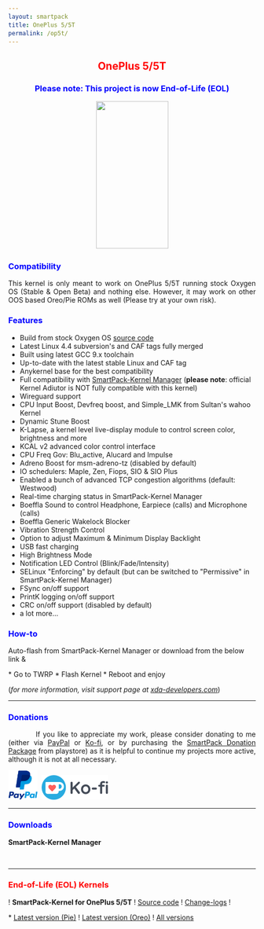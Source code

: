 ```yaml
---
layout: smartpack
title: OnePlus 5/5T
permalink: /op5t/
---
```


<style>
    tab1 { padding-left: 4em; }
</style>

<h2 style="color: red; text-align: center">OnePlus 5/5T</h2>

<h3 style="color: blue; text-align: center">Please note: This project is now End-of-Life (EOL)</h3>

<p style="text-align: center;"><img src="https://wiki.lineageos.org/images/devices/dumpling.png" alt="" width="147" height="300" /></p>

<h3 style="color: blue">Compatibility</h3>
<p style="text-align: justify;">This kernel is only meant to work on OnePlus 5/5T running stock Oxygen OS (Stable & Open Beta) and nothing else. However, it may work on other OOS based Oreo/Pie ROMs as well (Please try at your own risk).</p>

<h3 style="color: blue">Features</h3>

* Build from stock Oxygen OS <a href="https://github.com/OnePlusOSS/android_kernel_oneplus_msm8998/" target="_blank">source code</a>
* Latest Linux 4.4 subversion's and CAF tags fully merged
* Built using latest GCC 9.x toolchain
* Up-to-date with the latest stable Linux and CAF tag
* Anykernel base for the best compatibility
* Full compatibility with <a href="{{ site.github.url }}/spkm/" target="_blank">SmartPack-Kernel Manager</a> (<strong>please note</strong>: official Kernel Adiutor is NOT fully compatible with this kernel)
* Wireguard support
* CPU Input Boost, Devfreq boost, and Simple_LMK from Sultan's wahoo Kernel
* Dynamic Stune Boost
* K-Lapse, a kernel level live-display module to control screen color, brightness and more
* KCAL v2 advanced color control interface
* CPU Freq Gov: Blu_active, Alucard and Impulse
* Adreno Boost for msm-adreno-tz (disabled by default)
* IO schedulers: Maple, Zen, Fiops, SIO & SIO Plus
* Enabled a bunch of advanced TCP congestion algorithms (default: Westwood)
* Real-time charging status in SmartPack-Kernel Manager
* Boeffla Sound to control Headphone, Earpiece (calls) and Microphone (calls)
* Boeffla Generic Wakelock Blocker
* Vibration Strength Control
* Option to adjust Maximum & Minimum Display Backlight
* USB fast charging
* High Brightness Mode
* Notification LED Control (Blink/Fade/Intensity) 
* SELinux "Enforcing" by default (but can be switched to "Permissive" in SmartPack-Kernel Manager)
* FSync on/off support
* PrintK logging on/off support
* CRC on/off support (disabled by default)
* a lot more...

<h3 style="color: blue">How-to</h3>
<p>Auto-flash from SmartPack-Kernel Manager or download from the below link &</p>
* Go to TWRP
* Flash Kernel
* Reboot and enjoy

<p>(<i>for more information, visit support page at <a href="https://forum.xda-developers.com/oneplus-5t/development/kernel-smartpack-linaro-gcc-7-x-oxygen-t3832458" target="_blank">xda-developers.com</a></i>)</p>

<hr>

<h3 style="color: blue">Donations</h3>

<p style="text-align: justify"><tab1>If you like to appreciate my work, please consider donating to me (either via <a href="https://www.paypal.me/sunilpaulmathew" target="_blank">PayPal</a> or <a href="https://ko-fi.com/sunilpaulmathew" target="_blank">Ko-fi</a>, or by purchasing the <a href="https://play.google.com/store/apps/details?id=com.smartpack.donate" target="_blank">SmartPack Donation Package</a> from playstore) as it is helpful to continue my projects more active, although it is not at all necessary.</tab1></p>

<p><a href="https://www.paypal.me/sunilpaulmathew" target="_blank"><img src="https://github.com/SmartPack/SmartPack.github.io/blob/master/asset/pic005.png?raw=true" alt="" height="60" /></a> <a href="https://play.google.com/store/apps/details?id=com.smartpack.donate" target="_blank"><img src="https://play.google.com/intl/en_us/badges/images/generic/en-play-badge.png" alt="" height="60" /></a> <a href="https://ko-fi.com/sunilpaulmathew" target="_blank"><img src="https://github.com/SmartPack/SmartPack.github.io/blob/master/asset/pic010.png?raw=true" alt="" height="50" /></a></p>

<hr>

<h3 style="color: blue">Downloads</h3>

<p><strong>SmartPack-Kernel Manager</strong></p>

<p><a href="https://github.com/SmartPack/SmartPack-Kernel-Manager/blob/master/download/com.smartpack.kernelmanager.apk?raw=true" target="_blank"><img src="https://i.ibb.co/q0mdc4Z/get-it-on-github.png" alt="" height="60" /></a></p>

<hr>

<h3 style="color: red">End-of-Life (EOL) Kernels</h3>

<p>! <strong>SmartPack-Kernel for OnePlus 5/5T</strong> ! <a href="https://github.com/SmartPack/SmartPack-Kernel-Project_OP5T" target="_blank">Source code</a> ! <a href="https://raw.githubusercontent.com/SmartPack/SmartPack-Kernel-Project_OP5T/Pie/change-logs.md" target="_blank">Change-logs</a> !</p>
* <a href="https://github.com/SmartPack/SmartPack-Kernel-Project_OP5T/blob/Pie/kernel-release/SmartPack-Kernel-dumpling.zip?raw=true">Latest version (Pie)</a> ! <a href="https://github.com/SmartPack/SmartPack-Kernel-Project_OP5T/blob/Oreo/kernel-release/SmartPack-Kernel-dumpling.zip?raw=true">Latest version (Oreo)</a> ! <a href="https://androidfilehost.com/?w=files&flid=281037" target="_blank">All versions</a>
